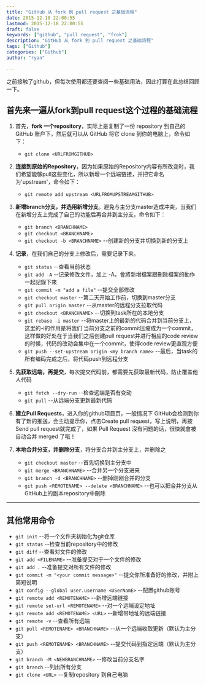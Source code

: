 ```yaml
---
title: "GitHub 从 fork 到 pull request 之基础流程"
date: 2015-12-18 22:00:55
lastmod: 2015-12-18 22:00:55
draft: false
keywords: ["github", "pull request", "frok"]
description: "GitHub 从 fork 到 pull request 之基础流程"
tags: ["Github"]
categories: ["Github"]
author: "ryan"

---
```


之前接触了github，但每次使用都还要查阅一些基础用法，因此打算在此总结回顾一下。

## 首先来一遍从fork到pull request这个过程的基础流程 ##

1.  首先，**fork 一个repository**，实际上是复制了一份 repository 到自己的 GitHub 账户下，然后就可以从 GitHub 将它 clone 到你的电脑上，命令如下：
    - `git clone <URLFROMGITHUB>`

2.  **连接到原始的Repository**，因为如果原始的Repository内容有所改变时，我们希望能够pull这些变化，所以新增一个远端链接，并把它命名为'upstream'，命令如下：
    - `git remote add upstream <URLFROMUPSTREAMGITHUB>`

3.  **新增branch分支，并选用新增分支**。避免与主分支master造成冲突，当我们在新增分支上完成了自己的功能后再合并到主分支，命令如下：
    - `git branch <BRANCHNAME>`
    - `git checkout <BRANCHNAME>`
    - `git checkout -b <BRANCHNAME>`  --创建新的分支并切换到新的分支上

4. **记录**，在我们自己的分支上修改后，需要记录下来。
    - `git status` --查看当前状态
    - `git add -A` --记录修改文件，加上 -A，會將新增檔案跟刪除檔案的動作一起記錄下來
    - `git commit -m "add a file"` --提交全部修改
    - `git checkout master` --第二天开始工作前，切换到master分支
    - `git pull origin master` --从master的远程分支拉取代码
    - `git checkout <BRANCHNAME>` --切换到task所在的本地分支
    - `git rebase -i master` --将master上的最新的代码合并到当前分支上，这里的-i的作用是将我们 当前分支之前的commit压缩成为一个commit，这样做的好处在于当我们之后创建pull request并进行相应的code review的时候，代码的改动会集中在一个commit，使得code review更直观方便
    - `git push --set-upstream origin <my branch name>` --最后，当task的所有编码完成之后，将代码push到远程分支

5. **先获取远端，再提交**，每次提交代码前，都需要先获取最新代码，防止覆盖他人代码
    - `git fetch --dry-run` --检查远端是否有变动
    - `git pull` --从远端分支更新最新代码
    
6. **建立Pull Requests**，进入你的github项目页，一般情况下 GitHub会检测到你有了新的推送，会主动提示你，点击Create pull request，写上说明，再按Send pull request就完成了，如果 Pull Request 沒有问题的话，很快就會被自动合并 merged 了哦！

7. **本地合并分支，并删除分支**，将分支合并到主分支上，并删除之
	- `git checkout master` --首先切换到主分支中
    - `git merge <BRANCHNAME>` --合并另一个分支进来
    - `git branch -d <BRANCHNAME>` --删掉刚刚合并的分支
    - `git push <REMOTENAME> --delete <BRANCHNAME>` --也可以把合并分支从GitHub上的副本repository中刪除

----------
## 其他常用命令 ##


- `git init` --将一个文件夹初始化为git仓库
- `git status` --检查当前repository中的修改
- `git diff` --查看对文件的修改
- `git add <FILENAME>` --准备提交对于一个文件的修改
- `git add .` --准备提交对所有文件的修改
- `git commit -m "<your commit message>"` --提交你所准备好的修改，并附上简短说明
- `git config --global user.username <USerNamE>` --配置github账号
- `git remote add <REMOTENAME>` --新增远端链接
- `git remote set-url <REMOTENAME>` --对一个远端设定地址
- `git remote add <REMOTENAME> <URL>` --新增带地址的远端链接
- `git remote -v` --查看所有远端
- `git pull <REMOTENAME> <BRANCHNAME>` --从一个远端收取更新（默认为主分支）
- `git push <REMOTENAME> <BRANCHNAME>` --提交代码到指定远端（默认为主分支）
- `git branch -M <NEWBRANCHNAME>` --修改当前分支名字
- `git branch` --列出所有分支
- `git clone <URL>` --复制repository 到自己电脑
